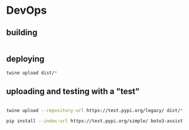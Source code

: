 # DevOps

## building
```sh

```

## deploying

```sh
twine upload dist/*

```

## uploading and testing with a "test"

```sh

twine upload --repository-url https://test.pypi.org/legacy/ dist/*

pip install --index-url https://test.pypi.org/simple/ boto3-assist

```